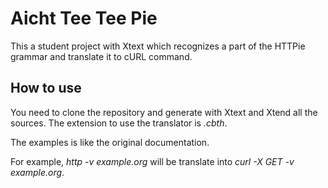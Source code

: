 # Aicht Tee Tee Pie

This a student project with Xtext which recognizes a part of the HTTPie grammar and translate it to cURL command.

## How to use

You need to clone the repository and generate with Xtext and Xtend all the sources. The extension to use the translator is *.cbth*.

The examples is like the original documentation.

For example, *http -v example.org* will be translate into *curl -X GET -v example.org*.